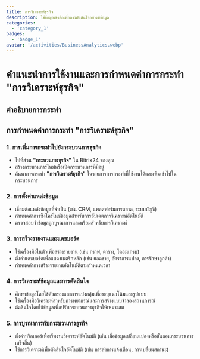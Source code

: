```yaml
---
title: การวิเคราะห์ธุรกิจ
description: ใช้ข้อมูลเชิงลึกเพื่อการตัดสินใจอย่างมีข้อมูล
categories: 
  - 'category_1'
badges: 
  - 'badge_1'
avatar: '/activities/BusinessAnalytics.webp'
---
```

# คำแนะนำการใช้งานและการกำหนดค่าการกระทำ "การวิเคราะห์ธุรกิจ"

## คำอธิบายการกระทำ

## **การกำหนดค่าการกระทำ "การวิเคราะห์ธุรกิจ"**

### 1. การเพิ่มการกระทำไปยังกระบวนการธุรกิจ
- ไปที่ส่วน **"กระบวนการธุรกิจ"** ใน Bitrix24 ของคุณ
- สร้างกระบวนการใหม่หรือเปิดกระบวนการที่มีอยู่
- ค้นหาการกระทำ **"การวิเคราะห์ธุรกิจ"** ในรายการการกระทำที่ใช้งานได้และเพิ่มเข้าไปในกระบวนการ

### 2. การตั้งค่าแหล่งข้อมูล
- เชื่อมต่อแหล่งข้อมูลที่จำเป็น (เช่น CRM, แพลตฟอร์มการตลาด, ระบบบัญชี)
- กำหนดค่าการซิงโครไนซ์ข้อมูลสำหรับการอัปเดตการวิเคราะห์อัตโนมัติ
- ตรวจสอบว่าข้อมูลถูกบูรณาการและพร้อมสำหรับการวิเคราะห์

### 3. การสร้างรายงานและแดชบอร์ด
- ใช้เครื่องมือในตัวเพื่อสร้างรายงาน (เช่น กราฟ, ตาราง, ไดอะแกรม)
- ตั้งค่าแดชบอร์ดเพื่อแสดงเมตริกหลัก (เช่น ยอดขาย, อัตราการแปลง, การรักษาลูกค้า)
- กำหนดค่าการสร้างรายงานอัตโนมัติตามกำหนดเวลา

### 4. การวิเคราะห์ข้อมูลและการตัดสินใจ
- ศึกษาข้อมูลโดยใช้ตัวกรองและการแบ่งกลุ่มเพื่อระบุแนวโน้มและรูปแบบ
- ใช้เครื่องมือวิเคราะห์สำหรับการพยากรณ์และการสร้างแบบจำลองสถานการณ์
- ตัดสินใจโดยใช้ข้อมูลเพื่อปรับกระบวนการธุรกิจให้เหมาะสม

### 5. การบูรณาการกับกระบวนการธุรกิจ
- ตั้งค่าทริกเกอร์เพื่อเริ่มงานวิเคราะห์อัตโนมัติ (เช่น เมื่อข้อมูลเปลี่ยนแปลงหรือขั้นตอนกระบวนการเสร็จสิ้น)
- ใช้การวิเคราะห์เพื่อตัดสินใจอัตโนมัติ (เช่น การส่งการแจ้งเตือน, การเปลี่ยนสถานะ)